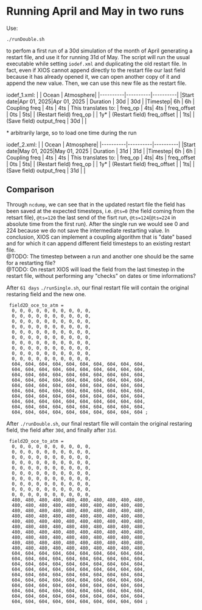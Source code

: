 # Running April and May in two runs

Use:
```
./runDouble.sh
```
to perfom a first run of a 30d simulation of the month of April generating a restart file, and use it for running 31d of May. The script will run the usual executable while setting `iodef.xml` and duplicating the old restart file. In fact, even if XIOS cannot append directly to the restart file our last field because it has already opened it, we can open another copy of it and append the new value. Then, we can use this new file as the restart file. 

iodef_1.xml:
|  | Ocean | Atmosphere|
|----------|----------|----------|
|Start date|Apr 01, 2025|Apr 01, 2025 
| Duration  |  30d       | 30d         |
|Timestep| 6h | 6h
| Coupling freq          | 4ts          | 4ts         |
This translates to:
| freq_op | 4ts| 4ts
| freq_offset | 0ts | 5ts|
| (Restart field) freq_op |  | 1y*
| (Restart field) freq_offset |  | 1ts|
| (Save field) output_freq | 30d | | 

\* arbitrarily large, so to load one time during the run

iodef_2.xml:
|  | Ocean | Atmosphere|
|----------|----------|----------|
|Start date|May 01, 2025|May 01, 2025 
| Duration  |  31d       | 31d         |
|Timestep| 6h | 6h
| Coupling freq          | 4ts          | 4ts         |
This translates to:
| freq_op | 4ts| 4ts
| freq_offset | 0ts | 5ts|
| (Restart field) freq_op |  | 1y*
| (Restart field) freq_offset |  | 1ts|
| (Save field) output_freq | 31d | | 

## Comparison
Through `ncdump`, we can see that in the updated restart file the field has been saved at the expected timesteps, i.e. `@ts=0` (the field coming from the retsart file), `@ts=120` the last send of the fisrt run, `@ts=124`(`@ts=224` in absolute time from the first run). After the single run we would see 0 and 224 because we do not save the intermediate restarting value. In conclusion, XIOS can implement a coupling algorithm that is "date" based and for which it can append different field timesteps to an existing restart file.\
@TODO: The timestep between a run and another one should be the same for a restarting file?\
@TODO: On restart XIOS will load the field from the last timestep in the restart file, without performing any "checks" on dates or time informations? 

After `61 days` `./runSingle.sh`, our final restart file will contain the original restaring field and the new one.
```
 field2D_oce_to_atm =
  0, 0, 0, 0, 0, 0, 0, 0, 0, 0,
  0, 0, 0, 0, 0, 0, 0, 0, 0, 0,
  0, 0, 0, 0, 0, 0, 0, 0, 0, 0,
  0, 0, 0, 0, 0, 0, 0, 0, 0, 0,
  0, 0, 0, 0, 0, 0, 0, 0, 0, 0,
  0, 0, 0, 0, 0, 0, 0, 0, 0, 0,
  0, 0, 0, 0, 0, 0, 0, 0, 0, 0,
  0, 0, 0, 0, 0, 0, 0, 0, 0, 0,
  0, 0, 0, 0, 0, 0, 0, 0, 0, 0,
  0, 0, 0, 0, 0, 0, 0, 0, 0, 0,
  604, 604, 604, 604, 604, 604, 604, 604, 604, 604,
  604, 604, 604, 604, 604, 604, 604, 604, 604, 604,
  604, 604, 604, 604, 604, 604, 604, 604, 604, 604,
  604, 604, 604, 604, 604, 604, 604, 604, 604, 604,
  604, 604, 604, 604, 604, 604, 604, 604, 604, 604,
  604, 604, 604, 604, 604, 604, 604, 604, 604, 604,
  604, 604, 604, 604, 604, 604, 604, 604, 604, 604,
  604, 604, 604, 604, 604, 604, 604, 604, 604, 604,
  604, 604, 604, 604, 604, 604, 604, 604, 604, 604,
  604, 604, 604, 604, 604, 604, 604, 604, 604, 604 ;
```
After `./runDouble.sh`, our final restart file will contain the original restaring field, the field after `30d`, and finally after `31d`.
```
 field2D_oce_to_atm =
  0, 0, 0, 0, 0, 0, 0, 0, 0, 0,
  0, 0, 0, 0, 0, 0, 0, 0, 0, 0,
  0, 0, 0, 0, 0, 0, 0, 0, 0, 0,
  0, 0, 0, 0, 0, 0, 0, 0, 0, 0,
  0, 0, 0, 0, 0, 0, 0, 0, 0, 0,
  0, 0, 0, 0, 0, 0, 0, 0, 0, 0,
  0, 0, 0, 0, 0, 0, 0, 0, 0, 0,
  0, 0, 0, 0, 0, 0, 0, 0, 0, 0,
  0, 0, 0, 0, 0, 0, 0, 0, 0, 0,
  0, 0, 0, 0, 0, 0, 0, 0, 0, 0,
  480, 480, 480, 480, 480, 480, 480, 480, 480, 480,
  480, 480, 480, 480, 480, 480, 480, 480, 480, 480,
  480, 480, 480, 480, 480, 480, 480, 480, 480, 480,
  480, 480, 480, 480, 480, 480, 480, 480, 480, 480,
  480, 480, 480, 480, 480, 480, 480, 480, 480, 480,
  480, 480, 480, 480, 480, 480, 480, 480, 480, 480,
  480, 480, 480, 480, 480, 480, 480, 480, 480, 480,
  480, 480, 480, 480, 480, 480, 480, 480, 480, 480,
  480, 480, 480, 480, 480, 480, 480, 480, 480, 480,
  480, 480, 480, 480, 480, 480, 480, 480, 480, 480,
  604, 604, 604, 604, 604, 604, 604, 604, 604, 604,
  604, 604, 604, 604, 604, 604, 604, 604, 604, 604,
  604, 604, 604, 604, 604, 604, 604, 604, 604, 604,
  604, 604, 604, 604, 604, 604, 604, 604, 604, 604,
  604, 604, 604, 604, 604, 604, 604, 604, 604, 604,
  604, 604, 604, 604, 604, 604, 604, 604, 604, 604,
  604, 604, 604, 604, 604, 604, 604, 604, 604, 604,
  604, 604, 604, 604, 604, 604, 604, 604, 604, 604,
  604, 604, 604, 604, 604, 604, 604, 604, 604, 604,
  604, 604, 604, 604, 604, 604, 604, 604, 604, 604 ;
```

